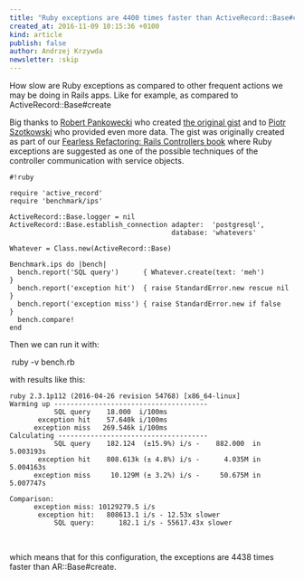 ```yaml
---
title: "Ruby exceptions are 4400 times faster than ActiveRecord::Base#create"
created_at: 2016-11-09 10:15:36 +0100
kind: article
publish: false
author: Andrzej Krzywda
newsletter: :skip
---
```


How slow are Ruby exceptions as compared to other frequent actions we may be doing in Rails apps. Like for example, as compared to ActiveRecord::Base#create

<!-- more -->

Big thanks to [Robert Pankowecki](https://twitter.com/pankowecki) who created [the original gist](https://gist.github.com/paneq/a643b9a3cc694ba3eb6e) and to [Piotr Szotkowski](https://twitter.com/chastell) who provided even more data. The gist was originally created as part of our [Fearless Refactoring: Rails Controllers book](http://rails-refactoring.com) where Ruby exceptions are suggested as one of the possible techniques of the controller communication with service objects.

```
#!ruby

require 'active_record'
require 'benchmark/ips'

ActiveRecord::Base.logger = nil
ActiveRecord::Base.establish_connection adapter:  'postgresql',
                                        database: 'whatevers'

Whatever = Class.new(ActiveRecord::Base)

Benchmark.ips do |bench|
  bench.report('SQL query')      { Whatever.create(text: 'meh')                     }
  bench.report('exception hit')  { raise StandardError.new rescue nil }
  bench.report('exception miss') { raise StandardError.new if false   }
  bench.compare!
end
```

Then we can run it with:

 ruby -v bench.rb 

with results like this:

```
ruby 2.3.1p112 (2016-04-26 revision 54768) [x86_64-linux]
Warming up --------------------------------------
           SQL query    18.000  i/100ms
       exception hit    57.640k i/100ms
      exception miss   269.546k i/100ms
Calculating -------------------------------------
           SQL query    182.124  (±15.9%) i/s -    882.000  in   5.003193s
       exception hit    808.613k (± 4.8%) i/s -      4.035M in   5.004163s
      exception miss     10.129M (± 3.2%) i/s -     50.675M in   5.007747s

Comparison:
      exception miss: 10129279.5 i/s
       exception hit:   808613.1 i/s - 12.53x slower
           SQL query:      182.1 i/s - 55617.43x slower 
```
 

which means that for this configuration, the exceptions are 4438 times faster than AR::Base#create.